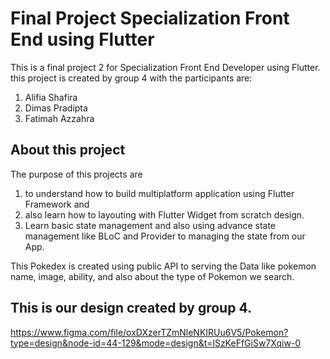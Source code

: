 # Final Project Specialization Front End using Flutter

This is a final project 2 for Specialization Front End Developer using Flutter. this project is created by group 4 with the participants are:

1. Alifia Shafira
2. Dimas Pradipta
3. Fatimah Azzahra

## About this project

The purpose of this projects are 

1. to understand how to build multiplatform application using Flutter Framework and
2. also learn how to layouting with Flutter Widget from scratch design. 
3. Learn basic state management and also using advance state management like BLoC and Provider to managing the state from our App.

This Pokedex is created using public API to serving the Data like pokemon name, image, ability, and also about the type of Pokemon we search.


## This is our design created by group 4.
https://www.figma.com/file/oxDXzerTZmNleNKIRUu6V5/Pokemon?type=design&node-id=44-129&mode=design&t=lSzKeFfGiSw7Xqiw-0

